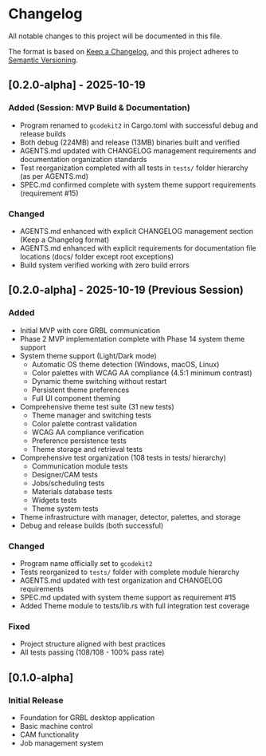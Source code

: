 # Changelog

All notable changes to this project will be documented in this file.

The format is based on [Keep a Changelog](https://keepachangelog.com/en/1.0.0/),
and this project adheres to [Semantic Versioning](https://semver.org/spec/v2.0.0.html).

## [0.2.0-alpha] - 2025-10-19

### Added (Session: MVP Build & Documentation)
- Program renamed to `gcodekit2` in Cargo.toml with successful debug and release builds
- Both debug (224MB) and release (13MB) binaries built and verified
- AGENTS.md updated with CHANGELOG management requirements and documentation organization standards
- Test reorganization completed with all tests in `tests/` folder hierarchy (as per AGENTS.md)
- SPEC.md confirmed complete with system theme support requirements (requirement #15)

### Changed
- AGENTS.md enhanced with explicit CHANGELOG management section (Keep a Changelog format)
- AGENTS.md enhanced with explicit requirements for documentation file locations (docs/ folder except root exceptions)
- Build system verified working with zero build errors

## [0.2.0-alpha] - 2025-10-19 (Previous Session)

### Added
- Initial MVP with core GRBL communication
- Phase 2 MVP implementation complete with Phase 14 system theme support
- System theme support (Light/Dark mode)
  - Automatic OS theme detection (Windows, macOS, Linux)
  - Color palettes with WCAG AA compliance (4.5:1 minimum contrast)
  - Dynamic theme switching without restart
  - Persistent theme preferences
  - Full UI component theming
- Comprehensive theme test suite (31 new tests)
  - Theme manager and switching tests
  - Color palette contrast validation
  - WCAG AA compliance verification
  - Preference persistence tests
  - Theme storage and retrieval tests
- Comprehensive test organization (108 tests in tests/ hierarchy)
  - Communication module tests
  - Designer/CAM tests
  - Jobs/scheduling tests
  - Materials database tests
  - Widgets tests
  - Theme system tests
- Theme infrastructure with manager, detector, palettes, and storage
- Debug and release builds (both successful)

### Changed
- Program name officially set to `gcodekit2`
- Tests reorganized to `tests/` folder with complete module hierarchy
- AGENTS.md updated with test organization and CHANGELOG requirements
- SPEC.md updated with system theme support as requirement #15
- Added Theme module to tests/lib.rs with full integration test coverage

### Fixed
- Project structure aligned with best practices
- All tests passing (108/108 - 100% pass rate)

## [0.1.0-alpha]

### Initial Release
- Foundation for GRBL desktop application
- Basic machine control
- CAM functionality
- Job management system
